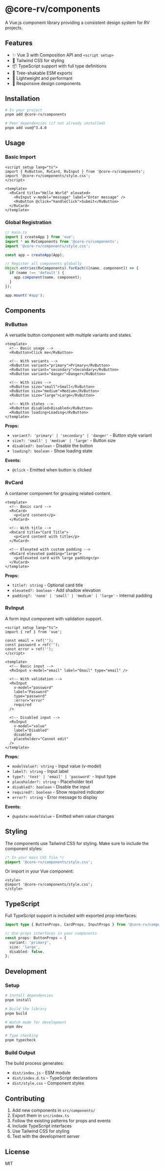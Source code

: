 # @core-rv/components

A Vue.js component library providing a consistent design system for RV projects.

## Features

- ✨ Vue 3 with Composition API and `<script setup>`
- 🎨 Tailwind CSS for styling
- 📦 TypeScript support with full type definitions
- 🔧 Tree-shakable ESM exports
- 🎯 Lightweight and performant
- 📱 Responsive design components

## Installation

```bash
# In your project
pnpm add @core-rv/components

# Peer dependencies (if not already installed)
pnpm add vue@^3.4.0
```

## Usage

### Basic Import

```vue
<script setup lang="ts">
import { RvButton, RvCard, RvInput } from '@core-rv/components';
import '@core-rv/components/style.css';
</script>

<template>
  <RvCard title="Hello World" elevated>
    <RvInput v-model="message" label="Enter message" />
    <RvButton @click="handleClick">Submit</RvButton>
  </RvCard>
</template>
```

### Global Registration

```ts
// main.ts
import { createApp } from 'vue';
import * as RvComponents from '@core-rv/components';
import '@core-rv/components/style.css';

const app = createApp(App);

// Register all components globally
Object.entries(RvComponents).forEach(([name, component]) => {
  if (name !== 'default') {
    app.component(name, component);
  }
});

app.mount('#app');
```

## Components

### RvButton

A versatile button component with multiple variants and states.

```vue
<template>
  <!-- Basic usage -->
  <RvButton>Click me</RvButton>
  
  <!-- With variants -->
  <RvButton variant="primary">Primary</RvButton>
  <RvButton variant="secondary">Secondary</RvButton>
  <RvButton variant="danger">Danger</RvButton>
  
  <!-- With sizes -->
  <RvButton size="small">Small</RvButton>
  <RvButton size="medium">Medium</RvButton>
  <RvButton size="large">Large</RvButton>
  
  <!-- With states -->
  <RvButton disabled>Disabled</RvButton>
  <RvButton loading>Loading</RvButton>
</template>
```

**Props:**

- `variant?: 'primary' | 'secondary' | 'danger'` - Button style variant
- `size?: 'small' | 'medium' | 'large'` - Button size
- `disabled?: boolean` - Disable the button
- `loading?: boolean` - Show loading state

**Events:**

- `@click` - Emitted when button is clicked

### RvCard

A container component for grouping related content.

```vue
<template>
  <!-- Basic card -->
  <RvCard>
    <p>Card content</p>
  </RvCard>
  
  <!-- With title -->
  <RvCard title="Card Title">
    <p>Card content with title</p>
  </RvCard>
  
  <!-- Elevated with custom padding -->
  <RvCard elevated padding="large">
    <p>Elevated card with large padding</p>
  </RvCard>
</template>
```

**Props:**

- `title?: string` - Optional card title
- `elevated?: boolean` - Add shadow elevation
- `padding?: 'none' | 'small' | 'medium' | 'large'` - Internal padding

### RvInput

A form input component with validation support.

```vue
<script setup lang="ts">
import { ref } from 'vue';

const email = ref('');
const password = ref('');
const error = ref('');
</script>

<template>
  <!-- Basic input -->
  <RvInput v-model="email" label="Email" type="email" />
  
  <!-- With validation -->
  <RvInput 
    v-model="password" 
    label="Password" 
    type="password"
    :error="error"
    required
  />
  
  <!-- Disabled input -->
  <RvInput 
    v-model="value" 
    label="Disabled" 
    disabled 
    placeholder="Cannot edit"
  />
</template>
```

**Props:**

- `modelValue?: string` - Input value (v-model)
- `label?: string` - Input label
- `type?: 'text' | 'email' | 'password'` - Input type
- `placeholder?: string` - Placeholder text
- `disabled?: boolean` - Disable the input
- `required?: boolean` - Show required indicator
- `error?: string` - Error message to display

**Events:**

- `@update:modelValue` - Emitted when value changes

## Styling

The components use Tailwind CSS for styling. Make sure to include the component styles:

```css
/* In your main CSS file */
@import '@core-rv/components/style.css';
```

Or import in your Vue component:

```vue
<style>
@import '@core-rv/components/style.css';
</style>
```

## TypeScript

Full TypeScript support is included with exported prop interfaces:

```ts
import type { ButtonProps, CardProps, InputProps } from '@core-rv/components';

// Use props interfaces in your components
const props: ButtonProps = {
  variant: 'primary',
  size: 'large',
  disabled: false,
};
```

## Development

### Setup

```bash
# Install dependencies
pnpm install

# Build the library
pnpm build

# Watch mode for development
pnpm dev

# Type checking
pnpm typecheck
```

### Build Output

The build process generates:

- `dist/index.js` - ESM module
- `dist/index.d.ts` - TypeScript declarations
- `dist/style.css` - Component styles

## Contributing

1. Add new components in `src/components/`
2. Export them in `src/index.ts`
3. Follow the existing patterns for props and events
4. Include TypeScript interfaces
5. Use Tailwind CSS for styling
6. Test with the development server

## License

MIT
